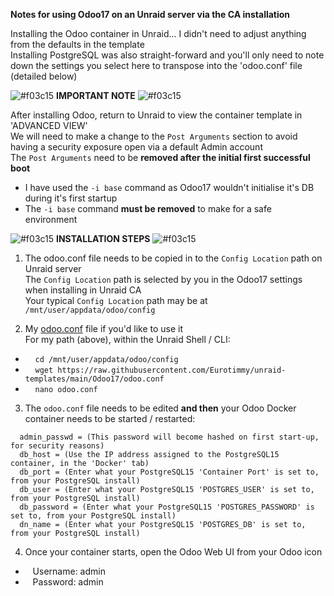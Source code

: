 **Notes for using Odoo17 on an Unraid server via the CA installation**

Installing the Odoo container in Unraid... I didn't need to adjust anything from the defaults in the template\
Installing PostgreSQL was also straight-forward and you'll only need to note down the settings you select here to transpose into the 'odoo.conf' file (detailed below)

![#f03c15](https://placehold.co/15x15/f03c15/f03c15.png) **IMPORTANT NOTE** ![#f03c15](https://placehold.co/15x15/f03c15/f03c15.png)

After installing Odoo, return to Unraid to view the container template in 'ADVANCED VIEW'\
We will need to make a change to the `Post Arguments` section to avoid having a security exposure open via a default Admin account\
The `Post Arguments` need to be **removed after the initial first successful boot**
- I have used the `-i base` command as Odoo17 wouldn't initialise it's DB during it's first startup
- The `-i base` command **must be removed** to make for a safe environment

![#f03c15](https://placehold.co/15x15/f03c15/f03c15.png) **INSTALLATION STEPS** ![#f03c15](https://placehold.co/15x15/f03c15/f03c15.png)


1. The odoo.conf file needs to be copied in to the `Config Location` path on Unraid server\
The `Config Location` path is selected by you in the Odoo17 settings when installing in Unraid CA\
Your typical `Config Location` path may be at `/mnt/user/appdata/odoo/config`

2. My [odoo.conf](https://github.com/Eurotimmy/unraid-templates/blob/main/Odoo17/odoo.conf) file if you'd like to use it\
For my path (above), within the Unraid Shell / CLI:
- &nbsp;&nbsp;&nbsp; `cd /mnt/user/appdata/odoo/config`
- &nbsp;&nbsp;&nbsp; `wget https://raw.githubusercontent.com/Eurotimmy/unraid-templates/main/Odoo17/odoo.conf`
- &nbsp;&nbsp;&nbsp; `nano odoo.conf`

3. The `odoo.conf` file needs to be edited **and then** your Odoo Docker container needs to be started / restarted: 
```
  admin_passwd = (This password will become hashed on first start-up, for security reasons)
  db_host = (Use the IP address assigned to the PostgreSQL15 container, in the 'Docker' tab)
  db_port = (Enter what your PostgreSQL15 'Container Port' is set to, from your PostgreSQL install)
  db_user = (Enter what your PostgreSQL15 'POSTGRES_USER' is set to, from your PostgreSQL install)
  db_password = (Enter what your PostgreSQL15 'POSTGRES_PASSWORD' is set to, from your PostgreSQL install)
  dn_name = (Enter what your PostgreSQL15 'POSTGRES_DB' is set to, from your PostgreSQL install)
```

4. Once your container starts, open the Odoo Web UI from your Odoo icon
- &nbsp;&nbsp;&nbsp;Username: admin
- &nbsp;&nbsp;&nbsp;Password: admin
